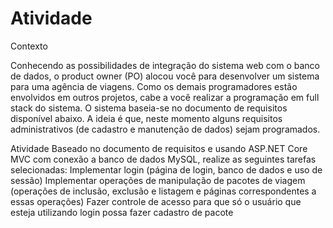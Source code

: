 # Atividade 

<span>Contexto</span>
 
Conhecendo as possibilidades de integração do sistema web com o banco de dados, o product owner (PO) alocou você para desenvolver um sistema para uma agência de viagens. Como os demais programadores estão envolvidos em outros projetos, cabe a você realizar a programação em full stack do sistema.
O sistema baseia-se no documento de requisitos disponível abaixo. A ideia é que, neste momento alguns requisitos administrativos (de cadastro e manutenção de dados) sejam programados.
 
<span>Atividade</span>
Baseado no documento de requisitos e usando ASP.NET Core MVC com conexão a banco de dados MySQL, realize as seguintes tarefas selecionadas:
Implementar login (página de login, banco de dados e uso de sessão)
Implementar operações de manipulação de pacotes de viagem (operações de inclusão, exclusão e listagem e páginas correspondentes a essas operações)
Fazer controle de acesso para que só o usuário que esteja utilizando login possa fazer cadastro de pacote